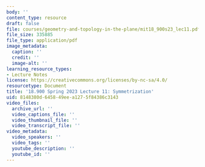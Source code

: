 ```yaml
---
body: ''
content_type: resource
draft: false
file: courses/geometry-and-topology-in-the-plane/mit18_900s23_lec11.pdf
file_size: 335885
file_type: application/pdf
image_metadata:
  caption: ''
  credit: ''
  image-alt: ''
learning_resource_types:
- Lecture Notes
license: https://creativecommons.org/licenses/by-nc-sa/4.0/
resourcetype: Document
title: '18.900 Spring 2023 Lecture 11: Symmetrization'
uid: 8148380d-6458-49ee-a127-5f84386c3143
video_files:
  archive_url: ''
  video_captions_file: ''
  video_thumbnail_file: ''
  video_transcript_file: ''
video_metadata:
  video_speakers: ''
  video_tags: ''
  youtube_description: ''
  youtube_id: ''
---
```

